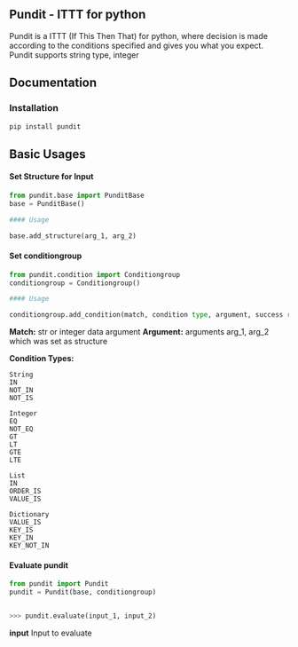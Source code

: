 Pundit - ITTT for python
------------------

Pundit is a ITTT (If This Then That) for python, where decision is made according to 
the conditions specified and gives you what you expect. Pundit supports string type,
integer
 
 
## Documentation

### Installation

```bash
pip install pundit
```


## Basic Usages

#### Set Structure for Input

```python
from pundit.base import PunditBase
base = PunditBase()

#### Usage

base.add_structure(arg_1, arg_2)
```

#### Set conditiongroup

```python
from pundit.condition import Conditiongroup
conditiongroup = Conditiongroup()

#### Usage

conditiongroup.add_condition(match, condition type, argument, success response, failed response)
```

**Match:** str or integer data argument
**Argument:** arguments arg_1, arg_2 which was set as structure

**Condition Types:** 
```
String
IN
NOT_IN
NOT_IS

Integer
EQ
NOT_EQ
GT
LT
GTE
LTE

List
IN
ORDER_IS
VALUE_IS

Dictionary
VALUE_IS
KEY_IS
KEY_IN
KEY_NOT_IN
```


#### Evaluate pundit

```python
from pundit import Pundit
pundit = Pundit(base, conditiongroup)


>>> pundit.evaluate(input_1, input_2)
```
**input** Input to evaluate



